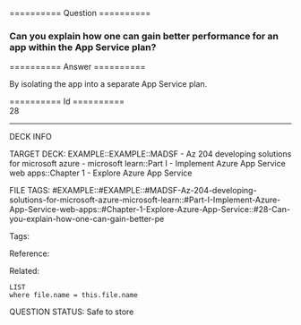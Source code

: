 ========== Question ==========  

### Can you explain how one can gain better performance for an app within the App Service plan?  

========== Answer ==========  

By isolating the app into a separate App Service plan.

========== Id ==========  
28

---

DECK INFO

TARGET DECK: EXAMPLE::EXAMPLE::MADSF - Az 204 developing solutions for microsoft azure - microsoft learn::Part I - Implement Azure App Service web apps::Chapter 1 - Explore Azure App Service

FILE TAGS: #EXAMPLE::#EXAMPLE::#MADSF-Az-204-developing-solutions-for-microsoft-azure-microsoft-learn::#Part-I-Implement-Azure-App-Service-web-apps::#Chapter-1-Explore-Azure-App-Service::#28-Can-you-explain-how-one-can-gain-better-pe

Tags:

Reference:

Related:

```dataview
LIST
where file.name = this.file.name
```

QUESTION STATUS: Safe to store
